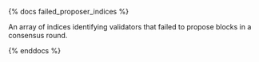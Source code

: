 {% docs failed_proposer_indices %}

An array of indices identifying validators that failed to propose blocks in a consensus round.

{% enddocs %}